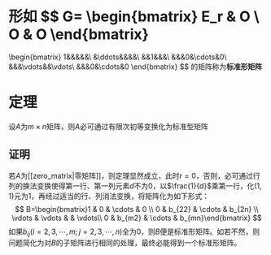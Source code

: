 形如
$$
G=
\begin{bmatrix}
E_r & O \\ 
O & O
\end{bmatrix}
=
\begin{bmatrix}
1&&&&&\\
&\ddots&&&&\\
&&1&&&\\
&&&0&\cdots&0\\
&&&\vdots&&\vdots\\
&&&0&\cdots&0
\end{bmatrix}
$$
的矩阵称为**标准形矩阵**

# 定理
设$A$为$m\times n$矩阵，则$A$必可通过有限次初等变换化为标准型矩阵

## 证明
若$A$为[[zero_matrix|零矩阵]]，则定理显然成立，此时$r=0$，否则，必可通过行列的换法变换使得第一行、第一列元素$d$不为$0$，以$\frac{1}{d}$乘第一行，化$(1,1)$元为$1$，再经过适当的行、列消法变换，将矩阵化为如下形式：
$$
B=\begin{bmatrix}1 & 0 & \cdots & 0 \\ 0 & b_{22} & \cdots & b_{2n} \\ \vdots & \vdots & & \vdots\\ 0 & b_{m2} & \cdots & b_{mn}\end{bmatrix}
$$
如果$b_{ij}(i=2,3,\cdots,m;j=2,3,\cdots,n)$全为$0$，则$B$便是标准形矩阵。如若不然，则问题简化为对$B$的子矩阵进行相同的处理，最终必能得到一个标准形矩阵。